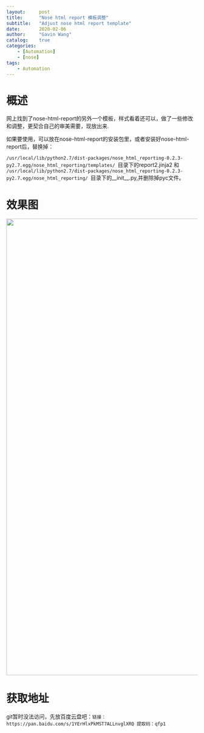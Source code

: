 ```yaml
---
layout:     post
title:      "Nose html report 模板调整"
subtitle:   "Adjust nose html report template"
date:       2020-02-06
author:     "Gavin Wang"
catalog:    true
categories:
    - [Automation]
    - [nose]
tags:
    - Automation
---
```


# 概述

网上找到了nose-html-report的另外一个模板，样式看着还可以，做了一些修改和调整，更契合自己的审美需要，现放出来.

如果要使用，可以放在nose-html-report的安装包里，或者安装好nose-html-report后，替换掉：

```/usr/local/lib/python2.7/dist-packages/nose_html_reporting-0.2.3-py2.7.egg/nose_html_reporting/templates/ ```目录下的report2.jinja2 和 ```/usr/local/lib/python2.7/dist-packages/nose_html_reporting-0.2.3-py2.7.egg/nose_html_reporting/ ```目录下的__init__.py,并删除掉pyc文件。

# 效果图

<img class="shadow" src="/img/in-post/another_nose_report.png" width="1200">

# 获取地址

git暂时没法访问，先放百度云盘吧：```链接：https://pan.baidu.com/s/1YErHlxPkMST7ALLnvglXRQ 提取码：qfp1 ```
